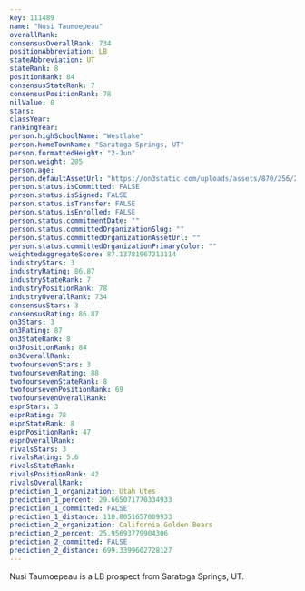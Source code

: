 ```yaml
---
key: 111489
name: "Nusi Taumoepeau"
overallRank: 
consensusOverallRank: 734
positionAbbreviation: LB
stateAbbreviation: UT
stateRank: 8
positionRank: 84
consensusStateRank: 7
consensusPositionRank: 78
nilValue: 0
stars: 
classYear: 
rankingYear: 
person.highSchoolName: "Westlake"
person.homeTownName: "Saratoga Springs, UT"
person.formattedHeight: "2-Jun"
person.weight: 205
person.age: 
person.defaultAssetUrl: "https://on3static.com/uploads/assets/870/256/256870.png"
person.status.isCommitted: FALSE
person.status.isSigned: FALSE
person.status.isTransfer: FALSE
person.status.isEnrolled: FALSE
person.status.commitmentDate: ""
person.status.committedOrganizationSlug: ""
person.status.committedOrganizationAssetUrl: ""
person.status.committedOrganizationPrimaryColor: ""
weightedAggregateScore: 87.13781967213114
industryStars: 3
industryRating: 86.87
industryStateRank: 7
industryPositionRank: 78
industryOverallRank: 734
consensusStars: 3
consensusRating: 86.87
on3Stars: 3
on3Rating: 87
on3StateRank: 8
on3PositionRank: 84
on3OverallRank: 
twofoursevenStars: 3
twofoursevenRating: 88
twofoursevenStateRank: 8
twofoursevenPositionRank: 69
twofoursevenOverallRank: 
espnStars: 3
espnRating: 78
espnStateRank: 8
espnPositionRank: 47
espnOverallRank: 
rivalsStars: 3
rivalsRating: 5.6
rivalsStateRank: 
rivalsPositionRank: 42
rivalsOverallRank: 
prediction_1_organization: Utah Utes
prediction_1_percent: 29.665071770334933
prediction_1_committed: FALSE
prediction_1_distance: 110.8051657009933
prediction_2_organization: California Golden Bears
prediction_2_percent: 25.95693779904306
prediction_2_committed: FALSE
prediction_2_distance: 699.3399602728127
---
```

Nusi Taumoepeau is a LB prospect from Saratoga Springs, UT.
